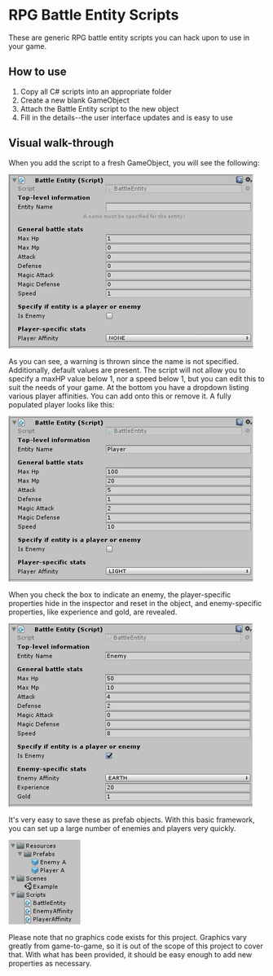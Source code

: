 # RPG Battle Entity Scripts

These are generic RPG battle entity scripts you can hack upon to use in your game.

## How to use

1. Copy all C# scripts into an appropriate folder
2. Create a new blank GameObject
3. Attach the Battle Entity script to the new object
4. Fill in the details--the user interface updates and is easy to use

## Visual walk-through

When you add the script to a fresh GameObject, you will see the following:

![Initial view of Battle Entity][rpg01]

As you can see, a warning is thrown since the name is not specified. Additionally, default values are present. The script will not allow you to specify a maxHP value below 1, nor a speed below 1, but you can edit this to suit the needs of your game. At the bottom you have a dropdown listing various player affinities. You can add onto this or remove it. A fully populated player looks like this:

![Populated Player][rpg02]

When you check the box to indicate an enemy, the player-specific properties hide in the inspector and reset in the object, and enemy-specific properties, like experience and gold, are revealed.

![Populated Enemy][rpg03]

It's very easy to save these as prefab objects. With this basic framework, you can set up a large number of enemies and players very quickly.

![Prefabs][rpg04]

Please note that no graphics code exists for this project. Graphics vary greatly from game-to-game, so it is out of the scope of this project to cover that. With what has been provided, it should be easy enough to add new properties as necessary.

[rpg01]: https://raw.githubusercontent.com/muhammadabdulrahim/rpgscripts/master/Screenshots/rpg01.PNG
[rpg02]: https://raw.githubusercontent.com/muhammadabdulrahim/rpgscripts/master/Screenshots/rpg02.PNG
[rpg03]: https://raw.githubusercontent.com/muhammadabdulrahim/rpgscripts/master/Screenshots/rpg03.PNG
[rpg04]: https://raw.githubusercontent.com/muhammadabdulrahim/rpgscripts/master/Screenshots/rpg04.PNG
